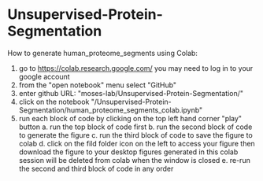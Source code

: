 # Unsupervised-Protein-Segmentation


How to generate human_proteome_segments using Colab:

1. go to https://colab.research.google.com/ 
    you may need to log in to your google account
2. from the "open notebook" menu select "GitHub"
3. enter github URL: "moses-lab/Unsupervised-Protein-Segmentation/"
4. click on the notebook "/Unsupervised-Protein-Segmentation/human_proteome_segments_colab.ipynb"
5. run each block of code by clicking on the top left hand corner "play" button
    a. run the top block of code first
    b. run the second block of code to generate the figure
    c. run the third block of code to save the figure to colab 
    d. click on the fild folder icon on the left to access your figure then download the figure to your desktop
        figures generated in this colab session will be deleted from colab when the window is closed
    e. re-run the second and third block of code in any order


